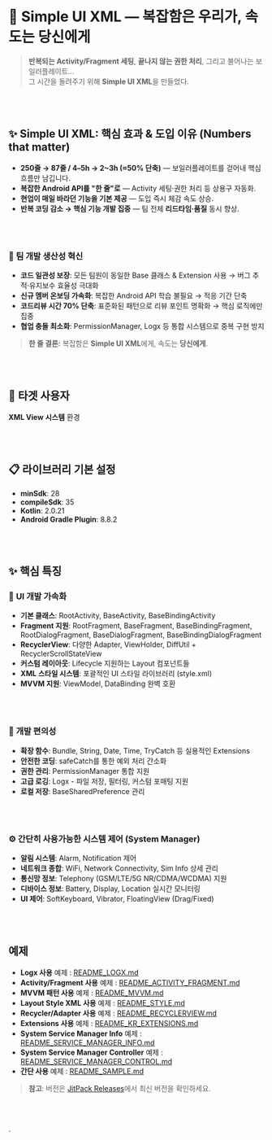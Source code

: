 # 🚀 Simple UI XML — 복잡함은 우리가, 속도는 당신에게

> **반복되는 Activity/Fragment 세팅**, **끝나지 않는 권한 처리**, 그리고 불어나는 보일러플레이트...  
> 그 시간을 돌려주기 위해 **Simple UI XML**을 만들었다.

<br>
</br>

## ✨ Simple UI XML: 핵심 효과 & 도입 이유 (Numbers that matter)

- **250줄 → 87줄 / 4–5h → 2~3h (≈50% 단축)** — 보일러플레이트를 걷어내 핵심 흐름만 남깁니다.
- **복잡한 Android API를 "한 줄"로** — Activity 세팅·권한 처리 등 상용구 자동화.
- **현업이 매일 바라던 기능을 기본 제공** — 도입 즉시 체감 속도 상승.
- **반복 코딩 감소 → 핵심 기능 개발 집중** — 팀 전체 **리드타임·품질** 동시 향상.

<br>
</br>

### 👥 **팀 개발 생산성 혁신**
- **코드 일관성 보장**: 모든 팀원이 동일한 Base 클래스 & Extension 사용 → 버그 추적·유지보수 효율성 극대화
- **신규 멤버 온보딩 가속화**: 복잡한 Android API 학습 불필요 → 적응 기간 단축
- **코드리뷰 시간 70% 단축**: 표준화된 패턴으로 리뷰 포인트 명확화 → 핵심 로직에만 집중
- **협업 충돌 최소화**: PermissionManager, Logx 등 통합 시스템으로 중복 구현 방지


> **한 줄 결론:** 복잡함은 **Simple UI XML**에게, 속도는 **당신에게**.

<br>
</br>

## 🎯 **타겟 사용자**
**XML View 시스템** 환경

<br>
</br>

## 📋 **라이브러리 기본 설정**

- **minSdk**: 28
- **compileSdk**: 35
- **Kotlin**: 2.0.21
- **Android Gradle Plugin**: 8.8.2

<br>
</br>

## ✨ 핵심 특징

### 📱 **UI 개발 가속화**
- **기본 클래스**: RootActivity, BaseActivity, BaseBindingActivity
- **Fragment 지원**: RootFragment, BaseFragment, BaseBindingFragment, RootDialogFragment, BaseDialogFragment, BaseBindingDialogFragment
- **RecyclerView**: 다양한 Adapter, ViewHolder, DiffUtil + RecyclerScrollStateView
- **커스텀 레이아웃**: Lifecycle 지원하는 Layout 컴포넌트들
- **XML 스타일 시스템**: 포괄적인 UI 스타일 라이브러리 (style.xml)
- **MVVM 지원**: ViewModel, DataBinding 완벽 호환

<br>
</br>

### 🔧 **개발 편의성**
- **확장 함수**: Bundle, String, Date, Time, TryCatch 등 실용적인 Extensions
- **안전한 코딩**: safeCatch를 통한 예외 처리 간소화
- **권한 관리**: PermissionManager 통합 지원
- **고급 로깅**: Logx - 파일 저장, 필터링, 커스텀 포매팅 지원
- **로컬 저장**: BaseSharedPreference 관리

<br>
</br>

### ⚙️ **간단히 사용가능한 시스템 제어 (System Manager)**
- **알림 시스템**: Alarm, Notification 제어
- **네트워크 종합**: WiFi, Network Connectivity, Sim Info 상세 관리
- **통신망 정보**: Telephony (GSM/LTE/5G NR/CDMA/WCDMA)  지원
- **디바이스 정보**: Battery, Display, Location 실시간 모니터링
- **UI 제어**: SoftKeyboard, Vibrator, FloatingView (Drag/Fixed)

<br>
</br>

## 예제
- **Logx 사용** 예제 : [README_LOGX.md](README_LOGX.md)
- **Activity/Fragment 사용** 예제 : [README_ACTIVITY_FRAGMENT.md](README_ACTIVITY_FRAGMENT.md)
- **MVVM 패턴 사용** 예제 : [README_MVVM.md](README_MVVM.md)
- **Layout Style XML 사용** 예제 : [README_STYLE.md](README_STYLE.md)
- **Recycler/Adapter 사용** 예제 : [README_RECYCLERVIEW.md](README_RECYCLERVIEW.md) 
- **Extensions 사용** 예제 : [README_KR_EXTENSIONS.md](README_KR_EXTENSIONS.md)
- **System Service Manager Info** 예제 : [README_SERVICE_MANAGER_INFO.md](README_SERVICE_MANAGER_INFO.md)
- **System Service Manager Controller** 예제 : [README_SERVICE_MANAGER_CONTROL.md](README_SERVICE_MANAGER_CONTROL.md)
- **간단 사용** 예제 : [README_SAMPLE.md](README_SAMPLE.md)

> **참고**: 버전은 [JitPack Releases](https://jitpack.io/#Rhpark/Simple_UI_XML)에서 최신 버전을 확인하세요.

<br>
</br>

.